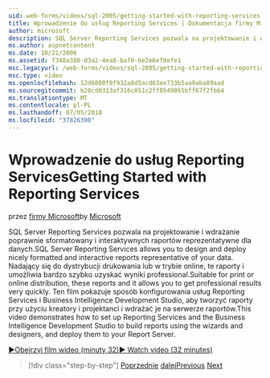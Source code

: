 ```yaml
---
uid: web-forms/videos/sql-2005/getting-started-with-reporting-services
title: Wprowadzenie do usług Reporting Services | Dokumentacja firmy Microsoft
author: microsoft
description: SQL Server Reporting Services pozwala na projektowanie i wdrażanie poprawnie sformatowany i interaktywnych raportów reprezentatywne dla danych. Odpowiednia na potrzeby drukowania lub tylko...
ms.author: aspnetcontent
ms.date: 10/21/2006
ms.assetid: f348a388-d3a2-4ea8-baf0-be2e6ef8efe1
msc.legacyurl: /web-forms/videos/sql-2005/getting-started-with-reporting-services
msc.type: video
ms.openlocfilehash: 12d6800f0f932a8d5acd63ee733b5aa9aba89aad
ms.sourcegitcommit: b28cd0313af316c051c2ff8549865bff67f2fbb4
ms.translationtype: MT
ms.contentlocale: pl-PL
ms.lasthandoff: 07/05/2018
ms.locfileid: "37826390"
---
```

<a name="getting-started-with-reporting-services"></a><span data-ttu-id="295d4-104">Wprowadzenie do usług Reporting Services</span><span class="sxs-lookup"><span data-stu-id="295d4-104">Getting Started with Reporting Services</span></span>
====================
<span data-ttu-id="295d4-105">przez [firmy Microsoft](https://github.com/microsoft)</span><span class="sxs-lookup"><span data-stu-id="295d4-105">by [Microsoft](https://github.com/microsoft)</span></span>

<span data-ttu-id="295d4-106">SQL Server Reporting Services pozwala na projektowanie i wdrażanie poprawnie sformatowany i interaktywnych raportów reprezentatywne dla danych.</span><span class="sxs-lookup"><span data-stu-id="295d4-106">SQL Server Reporting Services allows you to design and deploy nicely formatted and interactive reports representative of your data.</span></span> <span data-ttu-id="295d4-107">Nadający się do dystrybucji drukowania lub w trybie online, te raporty i umożliwia bardzo szybko uzyskać wyniki professional.</span><span class="sxs-lookup"><span data-stu-id="295d4-107">Suitable for print or online distribution, these reports and it allows you to get professional results very quickly.</span></span> <span data-ttu-id="295d4-108">Ten film pokazuje sposób konfigurowania usług Reporting Services i Business Intelligence Development Studio, aby tworzyć raporty przy użyciu kreatory i projektanci i wdrażać je na serwerze raportów.</span><span class="sxs-lookup"><span data-stu-id="295d4-108">This video demonstrates how to set up Reporting Services and the Business Intelligence Development Studio to build reports using the wizards and designers, and deploy them to your Report Server.</span></span>

[<span data-ttu-id="295d4-109">&#9654;Obejrzyj film wideo (minuty 32)</span><span class="sxs-lookup"><span data-stu-id="295d4-109">&#9654; Watch video (32 minutes)</span></span>](https://channel9.msdn.com/Blogs/ASP-NET-Site-Videos/getting-started-with-reporting-services)

> [!div class="step-by-step"]
> <span data-ttu-id="295d4-110">[Poprzednie](using-sql-server-management-studio.md)
> [dalej](building-and-customizing-reports-in-business-intelligence-development-studio.md)</span><span class="sxs-lookup"><span data-stu-id="295d4-110">[Previous](using-sql-server-management-studio.md)
[Next](building-and-customizing-reports-in-business-intelligence-development-studio.md)</span></span>
